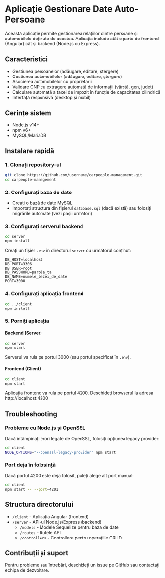 # Aplicație Gestionare Date Auto-Persoane

Această aplicație permite gestionarea relațiilor dintre persoane și automobilele deținute de acestea. Aplicația include atât o parte de frontend (Angular) cât și backend (Node.js cu Express).

## Caracteristici

- Gestiunea persoanelor (adăugare, editare, ștergere)
- Gestiunea automobilelor (adăugare, editare, ștergere)
- Asocierea automobilelor cu proprietarii
- Validare CNP cu extragere automată de informații (vârstă, gen, județ)
- Calculare automată a taxei de impozit în funcție de capacitatea cilindrică
- Interfață responsivă (desktop și mobil)

## Cerințe sistem

- Node.js v14+
- npm v6+
- MySQL/MariaDB

## Instalare rapidă

### 1. Clonați repository-ul

```bash
git clone https://github.com/username/carpeople-management.git
cd carpeople-management
```

### 2. Configurați baza de date

- Creați o bază de date MySQL
- Importați structura din fișierul `database.sql` (dacă există) sau folosiți migrările automate (vezi pașii următori)

### 3. Configurați serverul backend

```bash
cd server
npm install
```

Creați un fișier `.env` în directorul `server` cu următorul conținut:

```
DB_HOST=localhost
DB_PORT=3306
DB_USER=root
DB_PASSWORD=parola_ta
DB_NAME=numele_bazei_de_date
PORT=3000
```

### 4. Configurați aplicația frontend

```bash
cd ../client
npm install
```

### 5. Porniți aplicația

#### Backend (Server)

```bash
cd server
npm start
```

Serverul va rula pe portul 3000 (sau portul specificat în `.env`).

#### Frontend (Client)

```bash
cd client
npm start
```

Aplicația frontend va rula pe portul 4200. Deschideți browserul la adresa http://localhost:4200

## Troubleshooting

### Probleme cu Node.js și OpenSSL

Dacă întâmpinați erori legate de OpenSSL, folosiți opțiunea legacy provider:

```bash
cd client
NODE_OPTIONS="--openssl-legacy-provider" npm start
```

### Port deja în folosință

Dacă portul 4200 este deja folosit, puteți alege alt port manual:

```bash
cd client
npm start -- --port=4201
```

## Structura directorului

- `/client` - Aplicația Angular (frontend)
- `/server` - API-ul Node.js/Express (backend)
  - `/models` - Modele Sequelize pentru baza de date
  - `/routes` - Rutele API
  - `/controllers` - Controllere pentru operațiile CRUD

## Contribuții și suport

Pentru probleme sau întrebări, deschideți un issue pe GitHub sau contactați echipa de dezvoltare.
